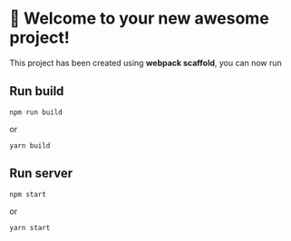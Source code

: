 # 🚀 Welcome to your new awesome project!

This project has been created using **webpack scaffold**, you can now run

## Run build
```
npm run build
```
or

```
yarn build
```

## Run server
```
npm start
```
or
```
yarn start
```
